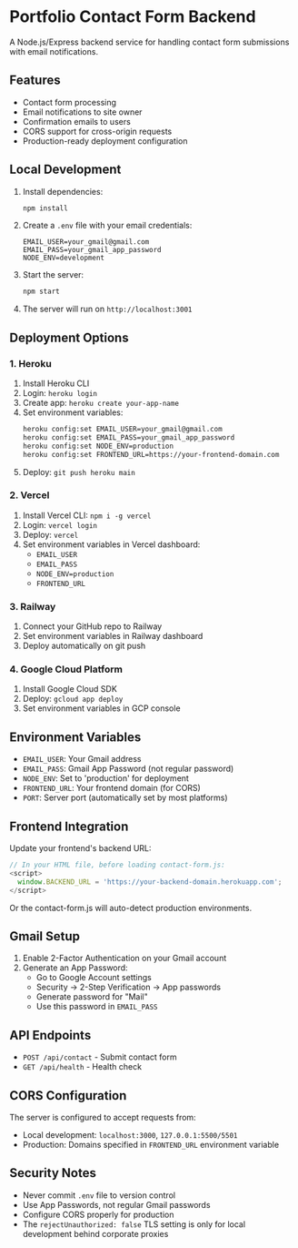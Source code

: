 # Portfolio Contact Form Backend

A Node.js/Express backend service for handling contact form submissions with email notifications.

## Features

- Contact form processing
- Email notifications to site owner
- Confirmation emails to users
- CORS support for cross-origin requests
- Production-ready deployment configuration

## Local Development

1. Install dependencies:
   ```bash
   npm install
   ```

2. Create a `.env` file with your email credentials:
   ```
   EMAIL_USER=your_gmail@gmail.com
   EMAIL_PASS=your_gmail_app_password
   NODE_ENV=development
   ```

3. Start the server:
   ```bash
   npm start
   ```

4. The server will run on `http://localhost:3001`

## Deployment Options

### 1. Heroku

1. Install Heroku CLI
2. Login: `heroku login`
3. Create app: `heroku create your-app-name`
4. Set environment variables:
   ```bash
   heroku config:set EMAIL_USER=your_gmail@gmail.com
   heroku config:set EMAIL_PASS=your_gmail_app_password
   heroku config:set NODE_ENV=production
   heroku config:set FRONTEND_URL=https://your-frontend-domain.com
   ```
5. Deploy: `git push heroku main`

### 2. Vercel

1. Install Vercel CLI: `npm i -g vercel`
2. Login: `vercel login`
3. Deploy: `vercel`
4. Set environment variables in Vercel dashboard:
   - `EMAIL_USER`
   - `EMAIL_PASS`
   - `NODE_ENV=production`
   - `FRONTEND_URL`

### 3. Railway

1. Connect your GitHub repo to Railway
2. Set environment variables in Railway dashboard
3. Deploy automatically on git push

### 4. Google Cloud Platform

1. Install Google Cloud SDK
2. Deploy: `gcloud app deploy`
3. Set environment variables in GCP console

## Environment Variables

- `EMAIL_USER`: Your Gmail address
- `EMAIL_PASS`: Gmail App Password (not regular password)
- `NODE_ENV`: Set to 'production' for deployment
- `FRONTEND_URL`: Your frontend domain (for CORS)
- `PORT`: Server port (automatically set by most platforms)

## Frontend Integration

Update your frontend's backend URL:

```javascript
// In your HTML file, before loading contact-form.js:
<script>
  window.BACKEND_URL = 'https://your-backend-domain.herokuapp.com';
</script>
```

Or the contact-form.js will auto-detect production environments.

## Gmail Setup

1. Enable 2-Factor Authentication on your Gmail account
2. Generate an App Password:
   - Go to Google Account settings
   - Security → 2-Step Verification → App passwords
   - Generate password for "Mail"
   - Use this password in `EMAIL_PASS`

## API Endpoints

- `POST /api/contact` - Submit contact form
- `GET /api/health` - Health check

## CORS Configuration

The server is configured to accept requests from:
- Local development: `localhost:3000`, `127.0.0.1:5500/5501`
- Production: Domains specified in `FRONTEND_URL` environment variable

## Security Notes

- Never commit `.env` file to version control
- Use App Passwords, not regular Gmail passwords
- Configure CORS properly for production
- The `rejectUnauthorized: false` TLS setting is only for local development behind corporate proxies